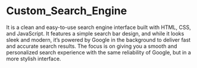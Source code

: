 # Custom_Search_Engine
It is a clean and easy-to-use search engine interface built with HTML, CSS, and JavaScript. It features a simple search bar design, and while it looks sleek and modern, it’s powered by Google in the background to deliver fast and accurate search results. The focus is on giving you a smooth and personalized search experience with the same reliability of Google, but in a more stylish interface.


